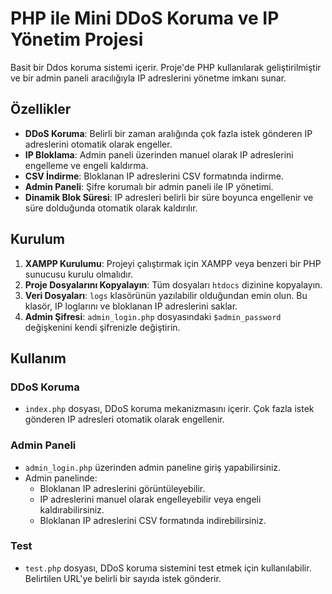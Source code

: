 # PHP ile Mini DDoS Koruma ve IP Yönetim Projesi

Basit bir Ddos koruma sistemi içerir. Proje'de PHP kullanılarak geliştirilmiştir ve bir admin paneli aracılığıyla IP adreslerini yönetme imkanı sunar.

## Özellikler

- **DDoS Koruma**: Belirli bir zaman aralığında çok fazla istek gönderen IP adreslerini otomatik olarak engeller.
- **IP Bloklama**: Admin paneli üzerinden manuel olarak IP adreslerini engelleme ve engeli kaldırma.
- **CSV İndirme**: Bloklanan IP adreslerini CSV formatında indirme.
- **Admin Paneli**: Şifre korumalı bir admin paneli ile IP yönetimi.
- **Dinamik Blok Süresi**: IP adresleri belirli bir süre boyunca engellenir ve süre dolduğunda otomatik olarak kaldırılır.

## Kurulum

1. **XAMPP Kurulumu**: Projeyi çalıştırmak için XAMPP veya benzeri bir PHP sunucusu kurulu olmalıdır.
2. **Proje Dosyalarını Kopyalayın**: Tüm dosyaları `htdocs` dizinine kopyalayın.
3. **Veri Dosyaları**: `logs` klasörünün yazılabilir olduğundan emin olun. Bu klasör, IP loglarını ve bloklanan IP adreslerini saklar.
4. **Admin Şifresi**: `admin_login.php` dosyasındaki `$admin_password` değişkenini kendi şifrenizle değiştirin.

## Kullanım

### DDoS Koruma
- `index.php` dosyası, DDoS koruma mekanizmasını içerir. Çok fazla istek gönderen IP adresleri otomatik olarak engellenir.

### Admin Paneli
- `admin_login.php` üzerinden admin paneline giriş yapabilirsiniz.
- Admin panelinde:
  - Bloklanan IP adreslerini görüntüleyebilir.
  - IP adreslerini manuel olarak engelleyebilir veya engeli kaldırabilirsiniz.
  - Bloklanan IP adreslerini CSV formatında indirebilirsiniz.

### Test
- `test.php` dosyası, DDoS koruma sistemini test etmek için kullanılabilir. Belirtilen URL'ye belirli bir sayıda istek gönderir.
